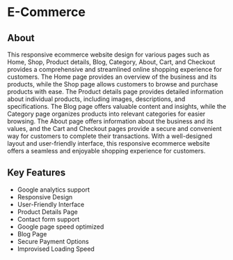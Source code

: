 # E-Commerce
## About

This responsive ecommerce website design for various pages such as Home, Shop, Product details, Blog, Category, About, Cart, and Checkout provides a comprehensive and streamlined online shopping experience for customers. The Home page provides an overview of the business and its products, while the Shop page allows customers to browse and purchase products with ease. The Product details page provides detailed information about individual products, including images, descriptions, and specifications. The Blog page offers valuable content and insights, while the Category page organizes products into relevant categories for easier browsing. The About page offers information about the business and its values, and the Cart and Checkout pages provide a secure and convenient way for customers to complete their transactions. With a well-designed layout and user-friendly interface, this responsive ecommerce website offers a seamless and enjoyable shopping experience for customers.

## Key Features

- Google analytics  support
- Responsive Design
- User-Friendly Interface
- Product Details Page
- Contact form support
- Google page speed optimized
- Blog Page
- Secure Payment Options
- Improvised Loading Speed
